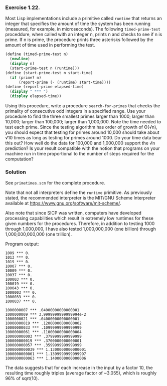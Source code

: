 ### Exercise 1.22.
Most Lisp implementations include a primitive called `runtime` that returns an
integer that specifies the amount of time the system has been running (measured,
for example, in microseconds). The following `timed-prime-test` proceddure, when
called with an integer n, prints n and checks to see if n is prime. If n is
prime, the procedure prints three asterisks followed by the amount of time used
in performing the test.
```scheme
(define (timed-prime-test n)
  (newline)
  (display n)
  (start-prime-test n (runtime)))
(define (start-prime-test n start-time)
  (if (prime? n)
      (report-prime (- (runtime) start-time))))
(define (report-prime elapsed-time)
  (display " *** ")
  (display elapsed-time))
```
Using this procedure, write a procedure `search-for-primes` that checks the
primality of consecutive odd integers in a specified range. Use your procedure
to find the three smallest primes larger than 1000; larger than 10,000; larger
than 100,000; larger than 1,000,000. Note the time needed to test each prime.
Since the testing algorithm has order of growth of ϴ(√n), you should expect that
testing for primes around 10,000 should take about √10 times as long as testing
for primes around 1000. Do your time data bear this out? How well do the data
for 100,000 and 1,000,000 support the √n prediction? Is your result compatible
with the notion that programs on your machine run in time proportional to the
number of steps required for the computation?

### Solution
See `primetimes.scm` for the complete procedure. 

Note that not all interpreters define the `runtime` primitive. As previously
stated, the recommended interpreter is the MIT/GNU Scheme Interpreter available
at <https://www.gnu.org/software/mit-scheme/>.

Also note that since SICP was written, computers have developed processing
capabilities which result in extremely low runtimes for these given numbers for
the procedures. Therefore, in addition to testing 1000 through 1,000,000, I have
also tested 1,000,000,000 (one billion) through 1,000,000,000,000 (one
trillion).

Program output:
```
1009 *** 0.
1013 *** 0.
1019 *** 0.
10007 *** 0.
10009 *** 0.
10037 *** 0.
100003 *** 0.
100019 *** 0.
100043 *** 0.
1000003 *** 0.
1000033 *** 0.
1000037 *** 0.

1000000007 *** .04000000000000001
1000000009 *** 3.9999999999999994e-2
1000000021 *** .04000000000000001
10000000019 *** .12000000000000002
10000000033 *** .10999999999999999
10000000061 *** .11000000000000004
100000000003 *** .3799999999999999
100000000019 *** .3700000000000001
100000000057 *** .3599999999999999
1000000000039 *** 1.1300000000000001
1000000000061 *** 1.1399999999999997
1000000000063 *** 1.1400000000000006
```
The data suggests that for each increase in the input by a factor 10, the
resulting time roughly triples (average factor of ~3.055), which is roughly 96%
of sqrt(10). 
